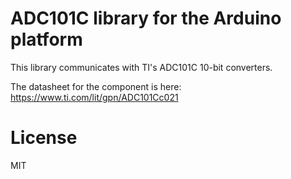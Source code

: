 # ADC101C library for the Arduino platform

This library communicates with TI's ADC101C 10-bit converters.

The datasheet for the component is here: https://www.ti.com/lit/gpn/ADC101Cc021

# License

MIT

